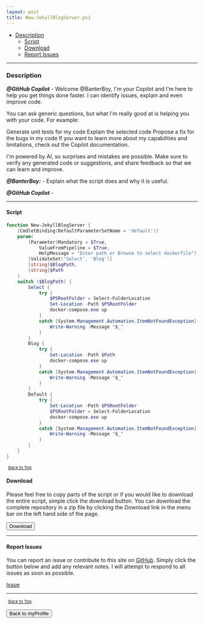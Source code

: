 ```yaml
---
layout: post
title: New-JekyllBlogServer.ps1
---
```


- [Description](#description)
  - [Script](#script)
  - [Download](#download)
  - [Report Issues](#report-issues)

---

### Description

**_@GitHub Copilot_** - Welcome @BanterBoy, I'm your Copilot and I'm here to help you get things done faster. I can identify issues, explain and even improve code.

You can ask generic questions, but what I'm really good at is helping you with your code. For example:

Generate unit tests for my code
Explain the selected code
Propose a fix for the bugs in my code
If you want to learn more about my capabilities and limitations, check out the Copilot documentation.

I'm powered by AI, so surprises and mistakes are possible. Make sure to verify any generated code or suggestions, and share feedback so that we can learn and improve.

**_@BanterBoy:_** - Explain what the script does and why it is useful.

**_@GitHub Copilot_** -

---

#### Script

```powershell
function New-JekyllBlogServer {
	[CmdletBinding(DefaultParameterSetName = 'default')]
	param(
		[Parameter(Mandatory = $True,
			ValueFromPipeline = $True,
			HelpMessage = "Enter path or Browse to select dockerfile")]
		[ValidateSet('Select', 'Blog')]
		[string]$BlogPath,
		[string]$Path
	)
	switch ($BlogPath) {
		Select {
			try {
				$PSRootFolder = Select-FolderLocation
				Set-Location -Path $PSRootFolder
				docker-compose.exe up
			}
			catch [System.Management.Automation.ItemNotFoundException] {
				Write-Warning -Message "$_"
			}
		}
		Blog {
			try {
				Set-Location -Path $Path
				docker-compose.exe up
			}
			catch [System.Management.Automation.ItemNotFoundException] {
				Write-Warning -Message "$_"
			}
		}
		Default {
			try {
				Set-Location -Path $PSRootFolder
				$PSRootFolder = Select-FolderLocation
				docker-compose.exe up
			}
			catch [System.Management.Automation.ItemNotFoundException] {
				Write-Warning -Message "$_"
			}
		}
	}
}
```

<span style="font-size:11px;"><a href="#"><i class="fas fa-caret-up" aria-hidden="true" style="color: white; margin-right:5px;"></i>Back to Top</a></span>

#### Download

Please feel free to copy parts of the script or if you would like to download the entire script, simple click the download button. You can download the complete repository in a zip file by clicking the Download link in the menu bar on the left hand side of the page.

<button class="btn" type="submit" onclick="window.open('/PowerShell/functions/myProfile/New-JekyllBlogServer.ps1')">
    <i class="fa fa-cloud-download-alt">
    </i>
        Download
</button>

---

#### Report Issues

You can report an issue or contribute to this site on <a href="https://github.com/BanterBoy/scripts-blog/issues">GitHub</a>. Simply click the button below and add any relevant notes. I will attempt to respond to all issues as soon as possible.

<!-- Place this tag where you want the button to render. -->

<a class="github-button" href="https://github.com/BanterBoy/scripts-blog/issues/new?title=New-JekyllBlogServer.ps1&body=There is a problem with this function. Please find details below." data-show-count="true" aria-label="Issue BanterBoy/scripts-blog on GitHub">Issue</a>

---

<span style="font-size:11px;"><a href="#"><i class="fas fa-caret-up" aria-hidden="true" style="color: white; margin-right:5px;"></i>Back to Top</a></span>

<a href="/menu/_pages/myProfile.html">
    <button class="btn">
        <i class='fas fa-reply'>
        </i>
            Back to myProfile
    </button>
</a>

[1]: http://ecotrust-canada.github.io/markdown-toc
[2]: https://github.com/googlearchive/code-prettify
